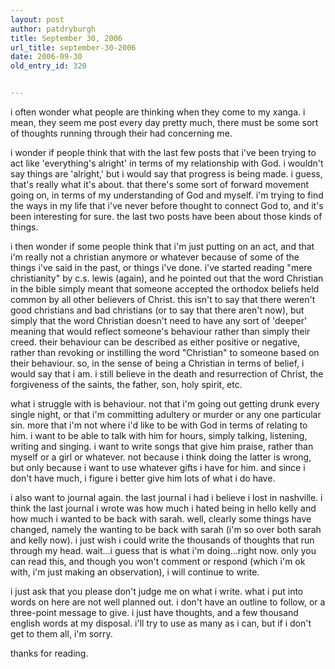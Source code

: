 ```yaml
---
layout: post
author: patdryburgh
title: September 30, 2006
url_title: september-30-2006
date: 2006-09-30
old_entry_id: 320


---
```


i often wonder what people are thinking when they come to my xanga.  i mean, they seem me post every day pretty much, there must be some sort of thoughts running through their had concerning me.  

i wonder if people think that with the last few posts that i've been trying to act like 'everything's alright' in terms of my relationship with God.  i wouldn't say things are 'alright,' but i would say that progress is being made.  i guess, that's really what it's about.  that there's some sort of forward movement going on, in terms of my understanding of God and myself.  i'm trying to find the ways in my life that i've never before thought to connect God to, and it's been interesting for sure.  the last two posts have been about those kinds of things. 

i then wonder if some people think that i'm just putting on an act, and that i'm really not a christian anymore or whatever because of some of the things i've said in the past, or things i've done.  i've started reading "mere christianity" by c.s. lewis (again), and he pointed out that the word Christian in the bible simply meant that someone accepted the orthodox beliefs held common by all other believers of Christ.  this isn't to say that there weren't good christians and bad christians (or to say that there aren't now), but simply that the word Christian doesn't need to have any sort of 'deeper' meaning that would reflect someone's behaviour rather than simply their creed.  their behaviour can be described as either positive or negative, rather than revoking or instilling the word "Christian" to someone based on their behaviour.  so, in the sense of being a Christian in terms of belief, i would say that i am.  i still believe in the death and resurrection of Christ, the forgiveness of the saints, the father, son, holy spirit, etc.  

what i struggle with is behaviour.  not that i'm going out getting drunk every single night, or that i'm committing adultery or murder or any one particular sin.  more that i'm not where i'd like to be with God in terms of relating to him.  i want to be able to talk with him for hours, simply talking, listening, writing and singing.  i want to write songs that give him praise, rather than myself or a girl or whatever.  not because i think doing the latter is wrong, but only because i want to use whatever gifts i have for him.  and since i don't have much, i figure i better give him lots of what i do have. 

i also want to journal again.  the last journal i had i believe i lost in nashville.  i think the last journal i wrote was how much i hated being in hello kelly and how much i wanted to be back with sarah.  well, clearly some things have changed, namely the wanting to be back with sarah (i'm so over both sarah and kelly now).  i just wish i could write the thousands of thoughts that run through my head.  wait...i guess that is what i'm doing...right now.  only you can read this, and though you won't comment or respond (which i'm ok with, i'm just making an observation), i will continue to write.  

i just ask that you please don't judge me on what i write.  what i put into words on here are not well planned out.  i don't have an outline to follow, or a three-point message to give.  i just have thoughts, and a few thousand english words at my disposal.  i'll try to use as many as i can, but if i don't get to them all, i'm sorry. 

thanks for reading.